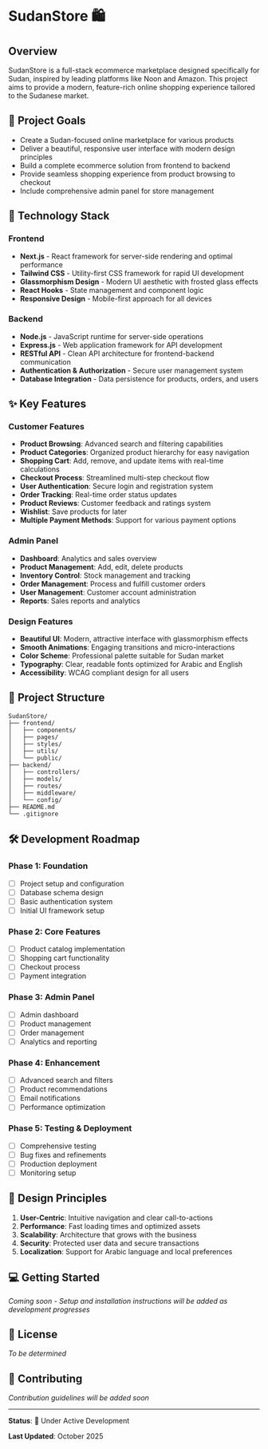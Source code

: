# SudanStore 🛍️

## Overview
SudanStore is a full-stack ecommerce marketplace designed specifically for Sudan, inspired by leading platforms like Noon and Amazon. This project aims to provide a modern, feature-rich online shopping experience tailored to the Sudanese market.

## 🎯 Project Goals
- Create a Sudan-focused online marketplace for various products
- Deliver a beautiful, responsive user interface with modern design principles
- Build a complete ecommerce solution from frontend to backend
- Provide seamless shopping experience from product browsing to checkout
- Include comprehensive admin panel for store management

## 🚀 Technology Stack

### Frontend
- **Next.js** - React framework for server-side rendering and optimal performance
- **Tailwind CSS** - Utility-first CSS framework for rapid UI development
- **Glassmorphism Design** - Modern UI aesthetic with frosted glass effects
- **React Hooks** - State management and component logic
- **Responsive Design** - Mobile-first approach for all devices

### Backend
- **Node.js** - JavaScript runtime for server-side operations
- **Express.js** - Web application framework for API development
- **RESTful API** - Clean API architecture for frontend-backend communication
- **Authentication & Authorization** - Secure user management system
- **Database Integration** - Data persistence for products, orders, and users

## ✨ Key Features

### Customer Features
- **Product Browsing**: Advanced search and filtering capabilities
- **Product Categories**: Organized product hierarchy for easy navigation
- **Shopping Cart**: Add, remove, and update items with real-time calculations
- **Checkout Process**: Streamlined multi-step checkout flow
- **User Authentication**: Secure login and registration system
- **Order Tracking**: Real-time order status updates
- **Product Reviews**: Customer feedback and ratings system
- **Wishlist**: Save products for later
- **Multiple Payment Methods**: Support for various payment options

### Admin Panel
- **Dashboard**: Analytics and sales overview
- **Product Management**: Add, edit, delete products
- **Inventory Control**: Stock management and tracking
- **Order Management**: Process and fulfill customer orders
- **User Management**: Customer account administration
- **Reports**: Sales reports and analytics

### Design Features
- **Beautiful UI**: Modern, attractive interface with glassmorphism effects
- **Smooth Animations**: Engaging transitions and micro-interactions
- **Color Scheme**: Professional palette suitable for Sudan market
- **Typography**: Clear, readable fonts optimized for Arabic and English
- **Accessibility**: WCAG compliant design for all users

## 📁 Project Structure

```
SudanStore/
├── frontend/
│   ├── components/
│   ├── pages/
│   ├── styles/
│   ├── utils/
│   └── public/
├── backend/
│   ├── controllers/
│   ├── models/
│   ├── routes/
│   ├── middleware/
│   └── config/
├── README.md
└── .gitignore
```

## 🛠️ Development Roadmap

### Phase 1: Foundation
- [ ] Project setup and configuration
- [ ] Database schema design
- [ ] Basic authentication system
- [ ] Initial UI framework setup

### Phase 2: Core Features
- [ ] Product catalog implementation
- [ ] Shopping cart functionality
- [ ] Checkout process
- [ ] Payment integration

### Phase 3: Admin Panel
- [ ] Admin dashboard
- [ ] Product management
- [ ] Order management
- [ ] Analytics and reporting

### Phase 4: Enhancement
- [ ] Advanced search and filters
- [ ] Product recommendations
- [ ] Email notifications
- [ ] Performance optimization

### Phase 5: Testing & Deployment
- [ ] Comprehensive testing
- [ ] Bug fixes and refinements
- [ ] Production deployment
- [ ] Monitoring setup

## 🎨 Design Principles

1. **User-Centric**: Intuitive navigation and clear call-to-actions
2. **Performance**: Fast loading times and optimized assets
3. **Scalability**: Architecture that grows with the business
4. **Security**: Protected user data and secure transactions
5. **Localization**: Support for Arabic language and local preferences

## 💻 Getting Started

*Coming soon - Setup and installation instructions will be added as development progresses*

## 📝 License

*To be determined*

## 🤝 Contributing

*Contribution guidelines will be added soon*

---

**Status**: 🚧 Under Active Development

**Last Updated**: October 2025
